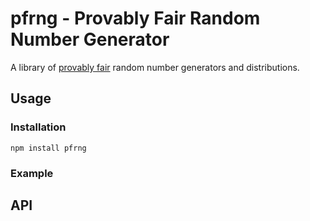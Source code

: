 # pfrng - Provably Fair Random Number Generator
A library of [provably fair](https://en.wikipedia.org/wiki/Provably_fair_algorithm) random number generators and distributions.

## Usage

### Installation
```console
npm install pfrng
```

### Example

## API
